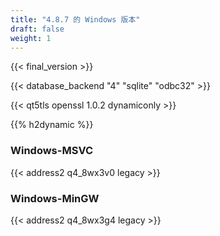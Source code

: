 ```yaml
---
title: "4.8.7 的 Windows 版本"
draft: false
weight: 1
---
```


{{< final_version >}}

{{< database_backend "4" "sqlite" "odbc32" >}}

{{< qt5tls openssl 1.0.2 dynamiconly >}}

{{% h2dynamic %}}

### Windows-MSVC

{{< address2 q4_8wx3v0 legacy >}}

### Windows-MinGW

{{< address2 q4_8wx3g4 legacy >}}
